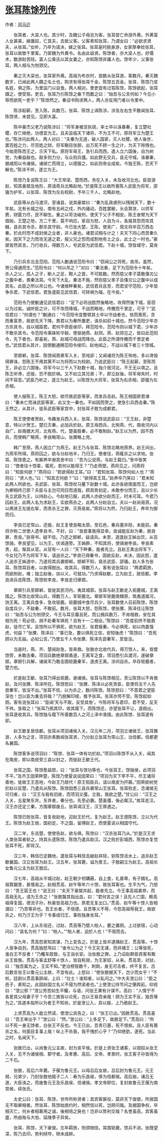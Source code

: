 # [张耳陈馀列传](http://so.gushiwen.org/guwen/bookv_176.aspx)

作者：[司马迁](http://so.gushiwen.org/author_608.aspx)

　　张耳者，大梁人也。其少时，及魏公子毋忌为客。张耳尝亡命游外黄。外黄富人女甚美，嫁庸奴，亡其夫，去抵父客。父客素知张耳，乃谓女曰：“必欲求贤夫，从张耳。”女听，乃卒为请决，嫁之张耳。张耳是时脱身游，女家厚奉给张耳，张耳以故致千里客。乃宦魏为外黄令。名由此益贤。陈馀者，亦大梁人也，好儒术，数游赵苦陉。富人公乘氏以其女妻之，亦知陈馀非庸人也。馀年少，父事张耳，两人相与为刎颈交。

　　秦之灭大梁也，张耳家外黄。高祖为布衣时，尝数从张耳游，客数月。秦灭魏数岁，已闻此两人魏之名士也，购求有得张耳千金，陈馀五百金。张耳、陈馀乃变名姓，俱之陈，为里监门以自食。两人相对。里吏尝有过笞陈馀，陈馀欲起，张耳蹑之，使受笞。吏去，张耳乃引陈馀之桑下而数之曰：“始吾与公言何如？今见小辱而欲死一吏乎？”陈馀然之。秦诏书购求两人，两人亦反用门者以令里中。

　　陈涉起蕲，至入陈，兵数万。张耳、陈馀上谒陈涉。涉及左右生平数闻张耳、陈馀贤，未尝见，见即大喜。

　　陈中豪杰父老乃说陈涉曰：“将军身被坚执锐，率士卒以诛暴秦，复立楚社稷，存亡继绝，功德宜为王。且夫监临天下诸将，不为王不可，原将军立为楚王也。”陈涉问此两人，两人对曰：“夫秦为无道，破人国家，灭人社稷，绝人後世，罢百姓之力，尽百姓之财。将军瞋目张胆，出万死不顾一生之计，为天下除残也。今始至陈而王之，示天下私。原将军毋王，急引兵而西，遣人立六国後，自为树党，为秦益敌也。敌多则力分，与众则兵彊。如此野无交兵，县无守城，诛暴秦，据咸阳以令诸侯。诸侯亡而得立，以德服之，如此则帝业成矣。今独王陈，恐天下解也。”陈涉不听，遂立为王。

　　陈馀乃复说陈王曰：“大王举梁、楚而西，务在入关，未及收河北也。臣尝游赵，知其豪桀及地形，原请奇兵北略赵地。”於是陈王以故所善陈人武臣为将军，邵骚为护军，以张耳、陈馀为左右校尉，予卒三千人，北略赵地。

　　武臣等从白马渡河，至诸县，说其豪桀曰：“秦为乱政虐刑以残贼天下，数十年矣。北有长城之役，南有五岭之戍，外内骚动，百姓罢敝，头会箕敛，以供军费，财匮力尽，民不聊生。重之以苛法峻刑，使天下父子不相安。陈王奋臂为天下倡始，王楚之地，方二千里，莫不响应，家自为怒，人自为斗，各报其怨而攻其雠，县杀其令丞，郡杀其守尉。今已张大楚，王陈，使吴广、周文将卒百万西击秦。於此时而不成封侯之业者，非人豪也。诸君试相与计之！夫天下同心而苦秦久矣。因天下之力而攻无道之君，报父兄之怨而成割地有土之业，此士之一时也。”豪桀皆然其言。乃行收兵，得数万人，号武臣为武信君。下赵十城，馀皆城守，莫肯下。

　　乃引兵东北击范阳。范阳人蒯通说范阳令曰：“窃闻公之将死，故吊。虽然，贺公得通而生。”范阳令曰：“何以吊之？”对曰：“秦法重，足下为范阳令十年矣，杀人之父，孤人之子，断人之足，黥人之首，不可胜数。然而慈父孝子莫敢倳刃公之腹中者，畏秦法耳。今天下大乱，秦法不施，然则慈父孝子且倳刃公之腹中以成其名，此臣之所以吊公也。今诸侯畔秦矣，武信君兵且至，而君坚守范阳，少年皆争杀君，下武信君。君急遣臣见武信君，可转祸为福，在今矣。”

　　范阳令乃使蒯通见武信君曰：“足下必将战胜然後略地，攻得然後下城，臣窃以为过矣。诚听臣之计，可不攻而降城，不战而略地，传檄而千里定，可乎？”武信君曰：“何谓也？”蒯通曰：“今范阳令宜整顿其士卒以守战者也，怯而畏死，贪而重富贵，故欲先天下降，畏君以为秦所置吏，诛杀如前十城也。然今范阳少年亦方杀其令，自以城距君。君何不赍臣侯印，拜范阳令，范阳令则以城下君，少年亦不敢杀其令。令范阳令乘硃轮华毂，使驱驰燕、赵郊。燕、赵郊见之，皆曰此范阳令，先下者也，即喜矣，燕、赵城可毋战而降也。此臣之所谓传檄而千里定者也。”武信君从其计，因使蒯通赐范阳令侯印。赵地闻之，不战以城下者三十馀城。

　　至邯郸，张耳、陈馀闻周章军入关，至戏卻；又闻诸将为陈王徇地，多以谗毁得罪诛，怨陈王不用其筴不以为将而以为校尉。乃说武臣曰：“陈王起蕲，至陈而王，非必立六国後。将军今以三千人下赵数十城，独介居河北，不王无以填之。且陈王听谗，还报，恐不脱於祸。又不如立其兄弟；不，即立赵後。将军毋失时，时间不容息。”武臣乃听之，遂立为赵王。以陈馀为大将军，张耳为右丞相，邵骚为左丞相。

　　使人报陈王，陈王大怒，欲尽族武臣等家，而发兵击赵。陈王相国房君谏曰：“秦未亡而诛武臣等家，此又生一秦也。不如因而贺之，使急引兵西击秦。”陈王然之，从其计，徙系武臣等家宫中，封张耳子敖为成都君。

　　陈王使使者贺赵，令趣发兵西入关。张耳、陈馀说武臣曰：“王王赵，非楚意，特以计贺王。楚已灭秦，必加兵於赵。原王毋西兵，北徇燕、代，南收河内以自广。赵南据大河，北有燕、代，楚虽胜秦，必不敢制赵。”赵王以为然，因不西兵，而使韩广略燕，李良略常山，张黡略上党。

　　韩广至燕，燕人因立广为燕王。赵王乃与张耳、陈馀北略地燕界。赵王间出，为燕军所得。燕将囚之，欲与分赵地半，乃归王。使者往，燕辄杀之以求地。张耳、陈馀患之。有厮养卒谢其舍中曰：“吾为公说燕，与赵王载归。”舍中皆笑曰：“使者往十馀辈，辄死，若何以能得王？”乃走燕壁。燕将见之，问燕将曰：“知臣何欲？”燕将曰：“若欲得赵王耳。”曰：“君知张耳、陈馀何如人也？”燕将曰：“贤人也。”曰：“知其志何欲？”曰：“欲得其王耳。”赵养卒乃笑曰：“君未知此两人所欲也。夫武臣、张耳、陈馀杖马箠下赵数十城，此亦各欲南面而王，岂欲为卿相终己邪？夫臣与主岂可同日而道哉，顾其势初定，未敢参分而王，且以少长先立武臣为王，以持赵心。今赵地已服，此两人亦欲分赵而王，时未可耳。今君乃囚赵王。此两人名为求赵王，实欲燕杀之，此两人分赵自立。夫以一赵尚易燕，况以两贤王左提右挈，而责杀王之罪，灭燕易矣。”燕将以为然，乃归赵王，养卒为御而归。

　　李良已定常山，还报，赵王复使良略太原。至石邑，秦兵塞井陉，未能前。秦将诈称二世使人遗李良书，不封，曰：“良尝事我得显幸。良诚能反赵为秦，赦良罪，贵良。”良得书，疑不信。乃还之邯郸，益请兵。未至，道逢赵王姊出饮，从百馀骑。李良望见，以为王，伏谒道旁。王姊醉，不知其将，使骑谢李良。李良素贵，起，惭其从官。从官有一人曰：“天下畔秦，能者先立。且赵王素出将军下，今女兒乃不为将军下车，请追杀之。”李良已得秦书，固欲反赵，未决，因此怒，遣人追杀王姊道中，乃遂将其兵袭邯郸。邯郸不知，竟杀武臣、邵骚。赵人多为张耳、陈馀耳目者，以故得脱出。收其兵，得数万人。客有说张耳曰：“两君羁旅，而欲附赵，难；独立赵後，扶以义，可就功。”乃求得赵歇，立为赵王，居信都。李良进兵击陈馀，陈馀败李良，李良走归章邯。

　　章邯引兵至邯郸，皆徙其民河内，夷其城郭。张耳与赵王歇走入钜鹿城，王离围之。陈馀北收常山兵，得数万人，军钜鹿北。章邯军钜鹿南棘原，筑甬道属河，饷王离。王离兵食多，急攻钜鹿。钜鹿城中食尽兵少，张耳数使人召前陈馀，陈馀自度兵少，不敌秦，不敢前。数月，张耳大怒，怨陈馀，使张黡、陈泽往让陈馀曰：“始吾与公为刎颈交，今王与耳旦暮且死，而公拥兵数万，不肯相救，安在其相为死！苟必信，胡不赴秦军俱死？且有十一二相全。”陈馀曰：“吾度前终不能救赵，徒尽亡军。且馀所以不俱死，欲为赵王、张君报秦。今必俱死，如以肉委饿虎，何益？”张黡、陈泽曰：“事已急，要以俱死立信，安知後虑！”陈馀曰：“吾死顾以为无益。必如公言。”乃使五千人令张黡、陈泽先尝秦军，至皆没。

　　当是时，燕、齐、楚闻赵急，皆来救。张敖亦北收代兵，得万馀人，来，皆壁馀旁，未敢击秦。项羽兵数绝章邯甬道，王离军乏食，项羽悉引兵渡河，遂破章邯。章邯引兵解，诸侯军乃敢击围钜鹿秦军，遂虏王离。涉间自杀。卒存钜鹿者，楚力也。

　　於是赵王歇、张耳乃得出钜鹿，谢诸侯。张耳与陈馀相见，责让陈馀以不肯救赵，及问张黡、陈泽所在。陈馀怒曰：“张黡、陈泽以必死责臣，臣使将五千人先尝秦军，皆没不出。”张耳不信，以为杀之，数问陈馀。陈馀怒曰：“不意君之望臣深也！岂以臣为重去将哉？”乃脱解印绶，推予张耳。张耳亦愕不受。陈馀起如厕。客有说张耳曰：“臣闻‘天与不取，反受其咎’。今陈将军与君印，君不受，反天不祥。急取之！”张耳乃佩其印，收其麾下。而陈馀还，亦望张耳不让，遂趋出。张耳遂收其兵。陈馀独与麾下所善数百人之河上泽中渔猎。由此陈馀、张耳遂有卻。

　　赵王歇复居信都。张耳从项羽诸侯入关。汉元年二月，项羽立诸侯王，张耳雅游，人多为之言，项羽亦素数闻张耳贤，乃分赵立张耳为常山王，治信都。信都更名襄国。

　　陈馀客多说项羽曰：“陈馀、张耳一体有功於赵。”项羽以陈馀不从入关，闻其在南皮，即以南皮旁三县以封之，而徙赵王歇王代。

　　张耳之国，陈馀愈益怒，曰：“张耳与馀功等也，今张耳王，馀独侯，此项羽不平。”及齐王田荣畔楚，陈馀乃使夏说说田荣曰：“项羽为天下宰不平，尽王诸将善地，徙故王王恶地，今赵王乃居代！原王假臣兵，请以南皮为扞蔽。”田荣欲树党於赵以反楚，乃遣兵从陈馀。陈馀因悉三县兵袭常山王张耳。张耳败走，念诸侯无可归者，曰：“汉王与我有旧故，而项羽又彊，立我，我欲之楚。”甘公曰：“汉王之入关，五星聚东井。东井者，秦分也。先至必霸。楚虽彊，後必属汉。”故耳走汉。汉王亦还定三秦，方围章邯废丘。张耳谒汉王，汉王厚遇之。

　　陈馀已败张耳，皆复收赵地，迎赵王於代，复为赵王。赵王德陈馀，立以为代王。陈馀为赵王弱，国初定，不之国，留傅赵王，而使夏说以相国守代。

　　汉二年，东击楚，使使告赵，欲与俱。陈馀曰：“汉杀张耳乃从。”於是汉王求人类张耳者斩之，持其头遗陈馀。陈馀乃遣兵助汉。汉之败於彭城西，陈馀亦复觉张耳不死，即背汉。

　　汉三年，韩信已定魏地，遣张耳与韩信击破赵井陉，斩陈馀泜水上，追杀赵王歇襄国。汉立张耳为赵王。汉五年，张耳薨，谥为景王。子敖嗣立为赵王。高祖长女鲁元公主为赵王敖后。

　　汉七年，高祖从平城过赵，赵王朝夕袒韝蔽，自上食，礼甚卑，有子婿礼。高祖箕踞詈，甚慢易之。赵相贯高、赵午等年六十馀，故张耳客也。生平为气，乃怒曰：“吾王孱王也！”说王曰：“夫天下豪桀并起，能者先立。今王事高祖甚恭，而高祖无礼，请为王杀之！”张敖齧其指出血，曰：“君何言之误！且先人亡国，赖高祖得复国，德流子孙，秋豪皆高祖力也。原君无复出口。”贯高、赵午等十馀人皆相谓曰：“乃吾等非也。吾王长者，不倍德。且吾等义不辱，今怨高祖辱我王，故欲杀之，何乃汙王为乎？令事成归王，事败独身坐耳。”

　　汉八年，上从东垣还，过赵，贯高等乃壁人柏人，要之置厕。上过欲宿，心动问曰：“县名为何？”曰：“柏人。”“柏人者，迫於人也！”不宿而去。

　　汉九年，贯高怨家知其谋，乃上变告之。於是上皆并逮捕赵王、贯高等。十馀人皆争自刭，贯高独怒骂曰：“谁令公为之？今王实无谋，而并捕王；公等皆死，谁白王不反者！”乃轞车胶致，与王诣长安。治张敖之罪。上乃诏赵群臣宾客有敢从王皆族。贯高与客孟舒等十馀人，皆自髡钳，为王家奴，从来。贯高至，对狱，曰：“独吾属为之，王实不知。”吏治榜笞数千，刺剟，身无可击者，终不复言。吕后数言张王以鲁元公主故，不宜有此。上怒曰：“使张敖据天下，岂少而女乎！”不听。廷尉以贯高事辞闻，上曰：“壮士！谁知者，以私问之。”中大夫泄公曰：“臣之邑子，素知之。此固赵国立名义不侵为然诺者也。”上使泄公持节问之箯舆前。仰视曰：“泄公邪？”泄公劳苦如生平驩，与语，问张王果有计谋不。高曰：“人情宁不各爱其父母妻子乎？今吾三族皆以论死，岂以王易吾亲哉！顾为王实不反，独吾等为之。”具道本指所以为者王不知状。於是泄公入，具以报，上乃赦赵王。

　　上贤贯高为人能立然诺，使泄公具告之，曰：“张王已出。”因赦贯高。贯高喜曰：“吾王审出乎？”泄公曰：“然。”泄公曰：“上多足下，故赦足下。”贯高曰：“所以不死一身无馀者，白张王不反也。今王已出，吾责已塞，死不恨矣。且人臣有篡杀之名，何面目复事上哉！纵上不杀我，我不愧於心乎？”乃仰绝肮，遂死。当此之时，名闻天下。

　　张敖已出，以尚鲁元公主故，封为宣平侯。於是上贤张王诸客，以钳奴从张王入关，无不为诸侯相、郡守者。及孝惠、高后、文帝、孝景时，张王客子孙皆得为二千石。

　　张敖，高后六年薨。子偃为鲁元王。以母吕后女故，吕后封为鲁元王。元王弱，兄弟少，乃封张敖他姬子二人：寿为乐昌侯，侈为信都侯。高后崩，诸吕无道，大臣诛之，而废鲁元王及乐昌侯、信诸侯。孝文帝即位，复封故鲁元王偃为南宫侯，续张氏。

　　太史公曰：张耳、陈馀，世传所称贤者；其宾客厮役，莫非天下俊桀，所居国无不取卿相者。然张耳、陈馀始居约时，相然信以死，岂顾问哉。及据国争权，卒相灭亡，何乡者相慕用之诚，後相倍之戾也！岂非以势利交哉？名誉虽高，宾客虽盛，所由殆与大伯、延陵季子异矣。

　　张耳、陈馀，天下豪俊。忘年羁旅，刎颈相信。耳围钜鹿，馀兵不进。张既望深，陈乃去印。势利倾夺，隙末成衅。

